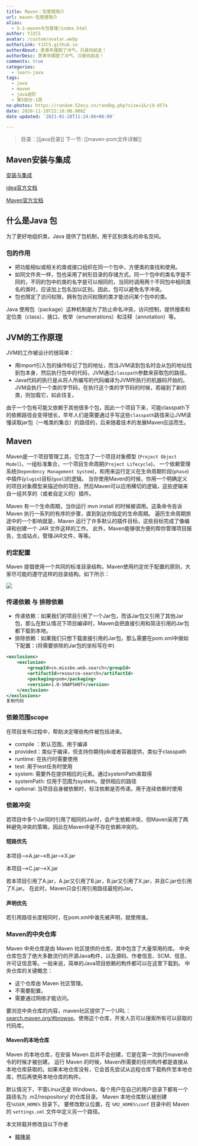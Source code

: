 ```yaml
---
title: Maven：包管理简介
url: maven-包管理简介
alias:
  - 5-1-maven与包管理/index.html
author: YJ2CS
avatar: /custom/avatar.webp
authorLink: YJ2CS.github.io
authorAbout: 愿青年摆脱了冷气，只是向前走！
authorDesc: 愿青年摆脱了冷气，只是向前走！
comments: true
categories:
  - learn-java
tags:
  - java
  - maven
  - java进阶
  - 第5部分-1周
no-photos: https://random.52ecy.cn/randbg.php?size=1&rid-d57a
date: 2020-11-10T22:16:00.000Z
date updated: '2021-01-28T11:24:06+08:00'

---
```


> 目录：[[java目录]]
> 下一节: [[maven-pom文件详解]]

## Maven安装与集成

[安装与集成](https://blog.csdn.net/Sugar_map/article/details/80262080)

[idea官方文档](https://www.jetbrains.com/help/idea/2020.2/maven-support.html#change_jdk)

[Maven官方文档](https://maven.apache.org/guides/index.html)

## 什么是Java 包

为了更好地组织类，Java 提供了包机制，用于区别类名的命名空间。

### 包的作用

- 把功能相似或相关的类或接口组织在同一个包中，方便类的查找和使用。
- 如同文件夹一样，包也采用了树形目录的存储方式。同一个包中的类名字是不同的，不同的包中的类的名字是可以相同的，当同时调用两个不同包中相同类名的类时，应该加上包名加以区别。因此，包可以避免名字冲突。
- 包也限定了访问权限，拥有包访问权限的类才能访问某个包中的类。

Java 使用包（package）这种机制是为了防止命名冲突，访问控制，提供搜索和定位类（class）、接口、枚举（enumerations）和注释（annotation）等。

## JVM的工作原理

JVM的工作被设计的很简单：

- 用import引入包的操作标记了包的地址，而当JVM读到包名时会从包的地址找到包本身，然后执行包中的代码，JVM通过`classpath`参数来获取包的路径。
- Java代码的执行是从将人所编写的代码编译为JVM所执行的机器码开始的。JVM会执行一个类的字节码，在执行这个类的字节码的时候，若碰到了新的类，则加载它，如此往复。

由于一个包有可能又依赖于其他很多个包，因此一个项目下来，可能classpath下的依赖路径会变得很长，早年人们是需要通过手写这些`classpath`路径来让JVM读懂读取jar包（一堆类的集合）的路径的，后来随着技术的发展Maven应运而生。

## Maven

Maven是一个项目管理工具，它包含了一个项目对象模型 (`Project Object Model`)，一组标准集合，一个项目生命周期(`Project Lifecycle`)，
一个依赖管理系统(`Dependency Management System`)，和用来运行定义在生命周期阶段(`phase`)中插件(`plugin`)目标(`goal`)的逻辑。
当你使用Maven的时候，你用一个明确定义的项目对象模型来描述你的项目，然后Maven可以应用横切的逻辑，这些逻辑来自一组共享的（或者自定义的）插件。

Maven 有一个生命周期，当你运行 mvn install 的时候被调用。这条命令告诉 Maven 执行一系列的有序的步骤，直到到达你指定的生命周期。
遍历生命周期旅途中的一个影响就是，Maven 运行了许多默认的插件目标，这些目标完成了像编译和创建一个 JAR 文件这样的工作。 此外，Maven能够很方便的帮你管理项目报告，生成站点，管理JAR文件，等等。

### 约定配置

Maven 提倡使用一个共同的标准目录结构，Maven使用约定优于配置的原则，大家尽可能的遵守这样的目录结构。如下所示：

![](https://user-gold-cdn.xitu.io/2020/7/14/1734d9f714ec1459?imageView2/0/w/1280/h/960/format/webp/ignore-error/1)

### 传递依赖 与 排除依赖

- 传递依赖：如果我们的项目引用了一个Jar包，而该Jar包又引用了其他Jar包，那么在默认情况下项目编译时，Maven会把直接引用和简洁引用的Jar包都下载到本地。
- 排除依赖：如果我们只想下载直接引用的Jar包，那么需要在pom.xml中做如下配置：(将需要排除的Jar包的坐标写在中)

```xml
<exclusions>
    <exclusion>
        <groupId>cn.missbe.web.search</groupId>
        <artifactId>resource-search</artifactId>
        <packaging>pom</packaging>
        <version>1.0-SNAPSHOT</version>
    </exclusion>
</exclusions>
复制代码
```

### 依赖范围scope

在项目发布过程中，帮助决定哪些构件被包括进来。

- compile ：默认范围，用于编译
- provided：类似于编译，但支持你期待jdk或者容器提供，类似于classpath
- runtime: 在执行时需要使用
- test: 用于test任务时使用
- system: 需要外在提供相应的元素。通过systemPath来取得
- systemPath: 仅用于范围为system。提供相应的路径
- optional: 当项目自身被依赖时，标注依赖是否传递。用于连续依赖时使用

### 依赖冲突

若项目中多个Jar同时引用了相同的Jar时，会产生依赖冲突，但Maven采用了两种避免冲突的策略，因此在Maven中是不存在依赖冲突的。

#### 短路优先

本项目——>A.jar——>B.jar——>X.jar

本项目——>C.jar——>X.jar

若本项目引用了A.jar，A.jar又引用了B.jar，B.jar又引用了X.jar，并且C.jar也引用了X.jar。 在此时，Maven只会引用引用路径最短的Jar。

#### 声明优先

若引用路径长度相同时，在pom.xml中谁先被声明，就使用谁。

### Maven的中央仓库

Maven 中央仓库是由 Maven 社区提供的仓库，其中包含了大量常用的库。 中央仓库包含了绝大多数流行的开源Java构件，以及源码、作者信息、SCM、信息、许可证信息等。一般来说，简单的Java项目依赖的构件都可以在这里下载到。 中央仓库的关键概念：

- 这个仓库由 Maven 社区管理。
- 不需要配置。
- 需要通过网络才能访问。

要浏览中央仓库的内容，maven社区提供了一个URL：[search.maven.org/#browse](http://search.maven.org/#browse)。使用这个仓库，开发人员可以搜索所有可以获取的代码库。

#### Maven的本地仓库

Maven 的本地仓库，在安装 Maven 后并不会创建，它是在第一次执行maven命令的时候才被创建。 运行 Maven 的时候，Maven所需要的任何构件都是直接从本地仓库获取的。如果本地仓库没有，它会首先尝试从远程仓库下载构件至本地仓库，然后再使用本地仓库的构件。

默认情况下，不管Linux还是 Windows，每个用户在自己的用户目录下都有一个路径名为 .m2/respository/ 的仓库目录。 Maven 本地仓库默认被创建在`%USER_HOME%` 目录下。
要修改默认位置，在 `%M2_HOME%\conf` 目录中的 Maven 的 `settings.xml` 文件中定义另一个路径。

本文转载并修改自以下作者

- [韓陳昊](https://juejin.cn/post/6850418117948997645)
